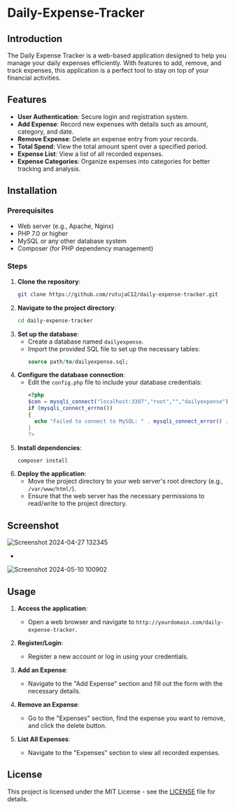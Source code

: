 # Daily-Expense-Tracker


## Introduction
The Daily Expense Tracker is a web-based application designed to help you manage your daily expenses efficiently. With features to add, remove, and track expenses, this application is a perfect tool to stay on top of your financial activities.

## Features
- **User Authentication**: Secure login and registration system.
- **Add Expense**: Record new expenses with details such as amount, category, and date.
- **Remove Expense**: Delete an expense entry from your records.
- **Total Spend**: View the total amount spent over a specified period.
- **Expense List**: View a list of all recorded expenses.
- **Expense Categories**: Organize expenses into categories for better tracking and analysis.

## Installation

### Prerequisites
- Web server (e.g., Apache, Nginx)
- PHP 7.0 or higher
- MySQL or any other database system
- Composer (for PHP dependency management)

### Steps
1. **Clone the repository**:
    ```bash
    git clone https://github.com/rutujaC12/daily-expense-tracker.git
    ```
2. **Navigate to the project directory**:
    ```bash
    cd daily-expense-tracker
    ```
3. **Set up the database**:
    - Create a database named `dailyexpense`.
    - Import the provided SQL file to set up the necessary tables:
      ```sql
      source path/to/dailyexpense.sql;
      ```
4. **Configure the database connection**:
    - Edit the `config.php` file to include your database credentials:
      ```php
      <?php
      $con = mysqli_connect("localhost:3307","root","","dailyexpense");
      if (mysqli_connect_errno())
      {
        echo "Failed to connect to MySQL: " . mysqli_connect_error() .";
      }
      ?>
      ```
5. **Install dependencies**:
    ```bash
    composer install
    ```
6. **Deploy the application**:
    - Move the project directory to your web server's root directory (e.g., `/var/www/html/`).
    - Ensure that the web server has the necessary permissions to read/write to the project directory.
  
## Screenshot
![Screenshot 2024-04-27 132345](https://github.com/rutujaC12/Daily-Expense-Tracker/assets/130744778/b6c9bfd8-cfe6-4b1b-a96d-4a00e3aabecb)

-
![Screenshot 2024-05-10 100902](https://github.com/rutujaC12/Daily-Expense-Tracker/assets/130744778/d5e8962f-4345-4670-9e24-14626fa4476a)


## Usage
1. **Access the application**:
    - Open a web browser and navigate to `http://yourdomain.com/daily-expense-tracker`.

2. **Register/Login**:
    - Register a new account or log in using your credentials.

3. **Add an Expense**:
    - Navigate to the "Add Expense" section and fill out the form with the necessary details.

4. **Remove an Expense**:
    - Go to the "Expenses" section, find the expense you want to remove, and click the delete button.

5. **List All Expenses**:
    - Navigate to the "Expenses" section to view all recorded expenses.

## License

This project is licensed under the MIT License - see the [LICENSE](LICENSE) file for details.
